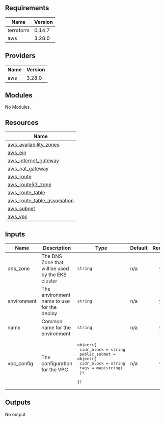 ## Requirements

| Name | Version |
|------|---------|
| terraform | 0.14.7 |
| aws | 3.28.0 |

## Providers

| Name | Version |
|------|---------|
| aws | 3.28.0 |

## Modules

No Modules.

## Resources

| Name |
|------|
| [aws_availability_zones](https://registry.terraform.io/providers/hashicorp/aws/3.28.0/docs/data-sources/availability_zones) |
| [aws_eip](https://registry.terraform.io/providers/hashicorp/aws/3.28.0/docs/resources/eip) |
| [aws_internet_gateway](https://registry.terraform.io/providers/hashicorp/aws/3.28.0/docs/resources/internet_gateway) |
| [aws_nat_gateway](https://registry.terraform.io/providers/hashicorp/aws/3.28.0/docs/resources/nat_gateway) |
| [aws_route](https://registry.terraform.io/providers/hashicorp/aws/3.28.0/docs/resources/route) |
| [aws_route53_zone](https://registry.terraform.io/providers/hashicorp/aws/3.28.0/docs/resources/route53_zone) |
| [aws_route_table](https://registry.terraform.io/providers/hashicorp/aws/3.28.0/docs/resources/route_table) |
| [aws_route_table_association](https://registry.terraform.io/providers/hashicorp/aws/3.28.0/docs/resources/route_table_association) |
| [aws_subnet](https://registry.terraform.io/providers/hashicorp/aws/3.28.0/docs/resources/subnet) |
| [aws_vpc](https://registry.terraform.io/providers/hashicorp/aws/3.28.0/docs/resources/vpc) |

## Inputs

| Name | Description | Type | Default | Required |
|------|-------------|------|---------|:--------:|
| dns\_zone | The DNS Zone that will be used by the EKS cluster | `string` | n/a | yes |
| environment | The environment name to use for the deploy | `string` | n/a | yes |
| name | Common name for the environment | `string` | n/a | yes |
| vpc\_config | The configuration for the VPC | <pre>object({<br>    cidr_block = string<br>    public_subnet = object({<br>      cidr_block = string<br>      tags       = map(string)<br>    })<br>  })</pre> | n/a | yes |

## Outputs

No output.
